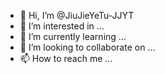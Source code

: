 - 👋 Hi, I’m @JiuJieYeTu-JJYT
- 👀 I’m interested in ...
- 🌱 I’m currently learning ...
- 💞️ I’m looking to collaborate on ...
- 📫 How to reach me ...

<!---
JiuJieYeTu-JJYT/JiuJieYeTu-JJYT is a ✨ special ✨ repository because its `README.md` (this file) appears on your GitHub profile.
You can click the Preview link to take a look at your changes.
--->
